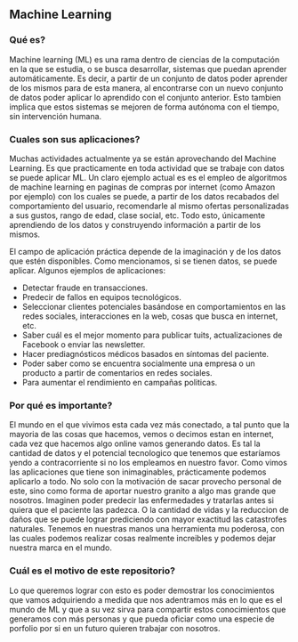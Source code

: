 ## Machine Learning

### Qué es?
Machine learning (ML) es una rama dentro de ciencias de la computación en la que se estudia, o se busca desarrollar, sistemas que puedan aprender automáticamente. Es decir, a partir de un conjunto de datos poder aprender de los mismos para de esta manera, al encontrarse con un nuevo conjunto de datos poder aplicar lo aprendido con el conjunto anterior.
Esto tambien implica que estos sistemas se mejoren de forma autónoma con el tiempo, sin intervención humana. 

### Cuales son sus aplicaciones?
Muchas actividades actualmente ya se están aprovechando del Machine Learning. Es que practicamente en toda actividad que se trabaje con datos se puede aplicar ML. Un claro ejemplo actual es es el empleo de algoritmos de machine learning en paginas de compras por internet (como Amazon por ejemplo) con los cuales se puede, a partir de los datos recabados del comportamiento del usuario, recomendarle al mismo ofertas personalizadas a sus gustos, rango de edad, clase social, etc. Todo esto, únicamente aprendiendo de los datos y construyendo información a partir de los mismos.

El campo de aplicación práctica depende de la imaginación y de los datos que estén disponibles. Como mencionamos, si se tienen datos, se puede aplicar. Algunos ejemplos de aplicaciones:
* Detectar fraude en transacciones.
* Predecir de fallos en equipos tecnológicos.
* Seleccionar clientes potenciales basándose en comportamientos en las redes sociales, interacciones en la web, cosas que busca en internet, etc.
* Saber cuál es el mejor momento para publicar tuits, actualizaciones de Facebook o enviar las newsletter.
* Hacer prediagnósticos médicos basados en síntomas del paciente.
* Poder saber como se encuentra socialmente una empresa o un producto a partir de comentarios en redes sociales.
* Para aumentar el rendimiento en campañas politicas.

### Por qué es importante?
El mundo en el que vivimos esta cada vez más conectado, a tal punto que la mayoria de las cosas que hacemos, vemos o decimos estan en internet, cada vez que hacemos algo online vamos generando datos. Es tal la cantidad de datos y el potencial tecnologico que tenemos que estaríamos yendo a contracorriente si no los empleamos en nuestro favor.
Como vimos las aplicaciones que tiene son inimaginables, prácticamente podemos aplicarlo a todo. No solo con la motivación de sacar provecho personal de este, sino como forma de aportar nuestro granito a algo mas grande que nosotros. Imaginen poder predecir las enfermedades y tratarlas antes si quiera que el paciente las padezca. O la cantidad de vidas y la reduccion de daños que se puede lograr prediciendo con mayor exactitud las catastrofes naturales.
Tenemos en nuestras manos una herramienta mu poderosa, con las cuales podemos realizar cosas realmente increibles y podemos dejar nuestra marca en el mundo.

### Cuál es el motivo de este repositorio?
Lo que queremos lograr con esto es poder demostrar los conocimientos que vamos adquiriendo a medida que nos adentramos más en lo que es el mundo de ML y que a su vez sirva para compartir estos conocimientos que generamos con más personas y que pueda oficiar como una especie de porfolio por si en un futuro quieren trabajar con nosotros.
